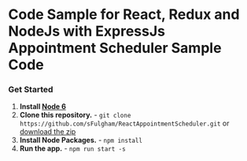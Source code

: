 # Code Sample for **React, Redux and NodeJs with ExpressJs Appointment Scheduler Sample Code**
### Get Started
1. **Install [Node 6](https://nodejs.org)**
2. **Clone this repository.** - `git clone https://github.com/sFulgham/ReactAppointmentScheduler.git` or [download the zip](https://github.com/sFulgham/ReactAppointmentScheduler/archive/master.zip)
4. **Install Node Packages.** - `npm install`
5. **Run the app.** - `npm run start -s`
